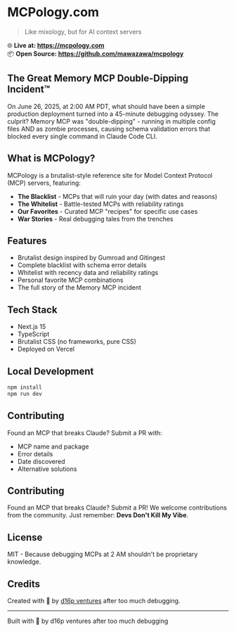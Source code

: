 # MCPology.com

> Like mixology, but for AI context servers

🌐 **Live at: https://mcpology.com**  
📦 **Open Source: https://github.com/mawazawa/mcpology**

## The Great Memory MCP Double-Dipping Incident™

On June 26, 2025, at 2:00 AM PDT, what should have been a simple production deployment turned into a 45-minute debugging odyssey. The culprit? Memory MCP was "double-dipping" - running in multiple config files AND as zombie processes, causing schema validation errors that blocked every single command in Claude Code CLI.

## What is MCPology?

MCPology is a brutalist-style reference site for Model Context Protocol (MCP) servers, featuring:

- **The Blacklist** - MCPs that will ruin your day (with dates and reasons)
- **The Whitelist** - Battle-tested MCPs with reliability ratings
- **Our Favorites** - Curated MCP "recipes" for specific use cases
- **War Stories** - Real debugging tales from the trenches

## Features

- Brutalist design inspired by Gumroad and Gitingest
- Complete blacklist with schema error details
- Whitelist with recency data and reliability ratings
- Personal favorite MCP combinations
- The full story of the Memory MCP incident

## Tech Stack

- Next.js 15
- TypeScript
- Brutalist CSS (no frameworks, pure CSS)
- Deployed on Vercel

## Local Development

```bash
npm install
npm run dev
```

## Contributing

Found an MCP that breaks Claude? Submit a PR with:
- MCP name and package
- Error details
- Date discovered
- Alternative solutions

## Contributing

Found an MCP that breaks Claude? Submit a PR! We welcome contributions from the community. Just remember: **Devs Don't Kill My Vibe**.

## License

MIT - Because debugging MCPs at 2 AM shouldn't be proprietary knowledge.

## Credits

Created with 🥃 by [d16p ventures](https://www.d16p.com) after too much debugging.

---

Built with 🥃 by d16p ventures after too much debugging